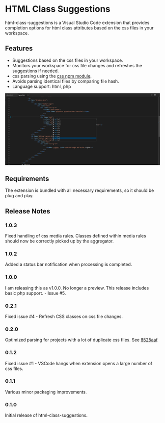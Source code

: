 # HTML Class Suggestions

html-class-suggestions is a Visual Studio Code extension that provides completion options for html class attributes based on the css files in your workspace.

## Features

* Suggestions based on the css files in your workspace.
* Monitors your workspace for css file changes and refreshes the suggestions if needed.
* css parsing using the [css npm module](https://github.com/reworkcss/css).
* Avoids parsing identical files by comparing file hash.
* Language support: html, php

![Screenshot 1](https://raw.githubusercontent.com/andersea/HTMLClassSuggestionsVSCode/master/images/Screenshot%201.png)

## Requirements

The extension is bundled with all necessary requirements, so it should be plug and play.

## Release Notes

### 1.0.3

Fixed handling of css media rules. Classes defined within media rules should now be correctly picked up by the aggregator.

### 1.0.2

Added a status bar notification when processing is completed.

### 1.0.0
 
I am releasing this as v1.0.0. No longer a preview. This release includes basic php support. - Issue #5.

### 0.2.1

Fixed issue #4 - Refresh CSS classes on css file changes.

### 0.2.0

Optimized parsing for projects with a lot of duplicate css files. See [8525aaf](https://github.com/andersea/HTMLClassSuggestionsVSCode/commit/8525aafee9f2f64ad1e39ceb78c38b91b59f0a9b).

### 0.1.2

Fixed issue #1 - VSCode hangs when extension opens a large number of css files.

### 0.1.1

Various minor packaging improvements.

### 0.1.0

Initial release of html-class-suggestions.
